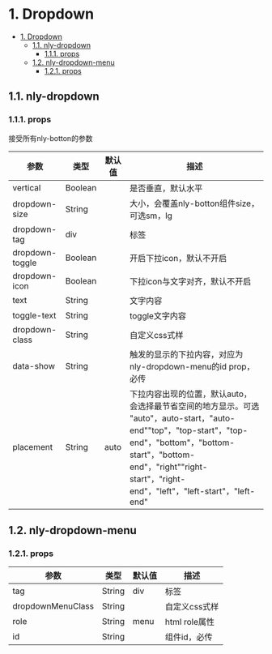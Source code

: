 

# 1. Dropdown

<!-- TOC -->

- [1. Dropdown](#1-dropdown)
    - [1.1. nly-dropdown](#11-nly-dropdown)
        - [1.1.1. props](#111-props)
    - [1.2. nly-dropdown-menu](#12-nly-dropdown-menu)
        - [1.2.1. props](#121-props)

<!-- /TOC -->

## 1.1. nly-dropdown

### 1.1.1. props

接受所有nly-botton的参数

参数 | 类型 |  默认值 | 描述
-|-|-|-
vertical | Boolean |  | 是否垂直，默认水平
dropdown-size | String |  | 大小，会覆盖nly-botton组件size，可选sm，lg
dropdown-tag | div |  | 标签
dropdown-toggle | Boolean |  | 开启下拉icon，默认不开启
dropdown-icon | Boolean | | 下拉icon与文字对齐，默认不开启
text | String |  | 文字内容
toggle-text | String |  | toggle文字内容
dropdown-class | String |  | 自定义css式样
data-show | String |  | 触发的显示的下拉内容，对应为nly-dropdown-menu的id prop，必传
placement | String | auto | 下拉内容出现的位置，默认auto，会选择最节省空间的地方显示。可选  "auto"，auto-start，"auto-end""top"，"top-start"，"top-end"，"bottom"，"bottom-start"，"bottom-end"，"right""right-start"，"right-end"，"left"，"left-start"，"left-end"

## 1.2. nly-dropdown-menu

### 1.2.1. props

参数 | 类型 |  默认值 | 描述
-|-|-|-
tag | String | div | 标签
dropdownMenuClass | String | | 自定义css式样
role | String | menu | html role属性
id | String |  | 组件id，必传

